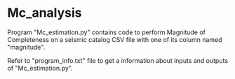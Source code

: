 # Mc_analysis

Program "Mc_estimation.py" contains code to perform Magnitude of Completeness on a seismic catalog CSV file with one of its column named "magnitude".

Refer to "program_info.txt" file to get a information about inputs and outputs of "Mc_estimation.py". 
